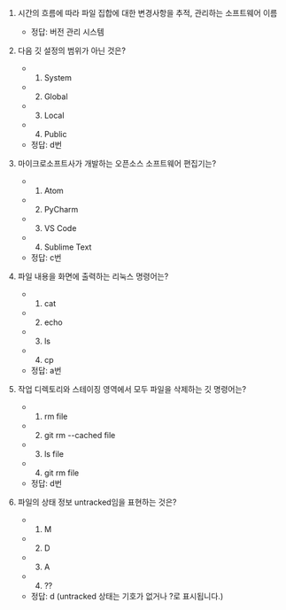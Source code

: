 1. 시간의 흐름에 따라 파일 집합에 대한 변경사항을 추적, 관리하는 소프트웨어 이름
   - 정답: 버전 관리 시스템

2. 다음 깃 설정의 범위가 아닌 것은?
   - 1) System
   - 2) Global
   - 3) Local
   - 4) Public
   - 정답: d번

3. 마이크로소프트사가 개발하는 오픈소스 소프트웨어 편집기는?
   - 1) Atom
   - 2) PyCharm
   - 3) VS Code
   - 4) Sublime Text
   - 정답: c번

4. 파일 내용을 화면에 출력하는 리눅스 명령어는?
   - 1) cat
   - 2) echo
   - 3) ls
   - 4) cp
   - 정답: a번

5. 작업 디렉토리와 스테이징 영역에서 모두 파일을 삭제하는 깃 명령어는?
   - 1) rm file
   - 2) git rm --cached file
   - 3) ls file
   - 4) git rm file
   - 정답: d번

6. 파일의 상태 정보 untracked임을 표현하는 것은?
   - 1) M
   - 2) D
   - 3) A
   - 4) ??
   - 정답: d (untracked 상태는 기호가 없거나 ?로 표시됩니다.)



